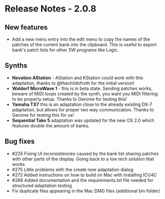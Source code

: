 # Release Notes - 2.0.8

## New features

* Add a new menu entry into the edit menu to copy the names of the patches of the current bank into the clipboard. This
is useful to export bank's patch lists for other SW programs like Logic.

## Synths

* **Novation AStation** - AStation and KStation could work with this adaptation, thanks to @thechildofroth for the
  initial version!
* **Waldorf MicroWave 1** - this is in beta state. Sending patches works, beware of MIDI loops created by the synth,
  you want you MIDI filtering to be properly setup. Thanks to Gerome for testing this!
* **Yamaha TX7** this is an adaptation close to the already existing DX-7 adaptation, but allows for proper two way
  communication. Thanks to Gerome for testing this for us!
* **Sequential Take 5** adaptation was updated for the new OS 2.0 which features double the amount of banks.

## Bug fixes

* \#225 Fixing UI inconsistencies caused by the bank list sharing patches with other parts of the display. Going back
  to a low tech solution that works
* \#275 Little problems with the create new adaptation dialog
* \#272 Added instructions on how to build on Mac with installing ICU4C
* \#266 Added documentation and the requirements.txt file needed for structured adaptation testing
* Fix duplicate files appearing in the Mac DMG files (additional bin folder)
